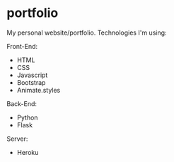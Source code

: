 # portfolio
My personal website/portfolio.
Technologies I'm using:

Front-End:
- HTML
- CSS
- Javascript
- Bootstrap
- Animate.styles
  
  
Back-End:
- Python
- Flask

Server:
- Heroku

